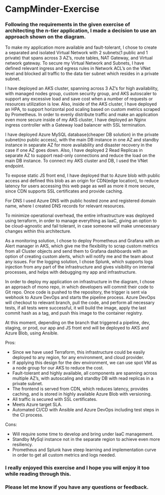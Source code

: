 # CampMinder-Exercise

### Following the requirements in the given exercise of architecting the n-tier application, I made a decision to use an approach shown on the diagram.


To make my application more available and fault-tolerant, I chose to create a separated and isolated Virtual Network with 2 subnets(1 public and 1 private) that spans across 3 AZ’s, route tables, NAT Gateway, and Virtual network gateway.
To secure my Virtual Network and Subnets, I have defined relevant ingress and egress rules in Network ACL’s on the VNet level and blocked all traffic to the data tier subnet which resides in a private subnet.


I have deployed an AKS cluster, spanning across 3 AZ’s for high availability, with managed nodes group, custom security group, and AKS autoscaler to support any excessive load and save cost when a number of requests or resources utilization is low. 
Also, inside of the AKS cluster, I have deployed an HPA, to support horizontal pod scaling based on custom metrics scraped by Prometheus. 
In order to evenly distribute traffic and make an application even more secure inside of my AKS cluster, I have deployed an Nginx ingress controller with a Gateway load balancer with SSL termination.


I have deployed Azure MySQL database(cheaper DB solution) in the private subnet(no public access), with the main DB instance in one AZ and standby instance in separate AZ for more availability and disaster recovery in the case if one AZ goes down. Also, I have deployed 2 Read Replicas in separate AZ to support read-only connections and reduce the load on the main DB instance. 
To connect my AKS cluster and DB, I used the VNet endpoint.


To expose static JS front end, I have deployed that to Azure blob with public access and defined this blob as an origin for CDN(edge location), to reduce latency for users accessing this web page as well as more it more secure, since CDN supports SSL certificates and provide caching. 


For DNS I used Azure DNS with public hosted zone and registered domain name, where I created DNS records for relevant resources. 


To minimize operational overhead, the entire infrastructure was deployed using terraform, in order to manage everything as IaaC, giving an option to be cloud-agnostic and fail tolerant, in case someone will make unnecessary changes within this architecture. 

As a monitoring solution, I chose to deploy Prometheus and Grafana with an Alert manager in AKS, which give me the flexibility to scrap custom metrics from all Cluster objects and send them to Grafana dashboards with an option of creating custom alerts, which will notify me and the team about any issues.
For the logging solution, I chose Splunk, which supports logs injection from any part of the infrastructure and gives visibility on internal processes, and helps with debugging my app and infrastructure.


In order to deploy my application on infrastructure in the diagram, I chose an approach of mono repo, in which developers will commit their code to Git repo. 
Once code is pushed to the repository, the trigger is sent via webhook to Azure DevOps and starts the pipeline process. 
Azure DevOps will checkout to relevant branch, pull the code, and perform all necessary tests, if all tests were successful, it will build the image, apply the last commit hash as a tag, and push this image to the container registry. 

At this moment, depending on the branch that triggered a pipeline, dev, staging, or prod, our app and JS front end will be deployed to AKS  and Azure Blob, using Ansible.

Pros:
- Since we have used Terraform, this infrastructure could be easily deployed to any region, for any environment, and cloud provider.
- If applying this design for the dev environment, we can use spot VM as a node group for our AKS to reduce the cost.
- Fault-tolerant and highly available, all components are spanning across multiple AZ’s, with autoscaling and standby DB with read replicas in a private subnet. 
- The frontend is served from CDN, which reduces latency, provides caching, and is stored in highly available Azure Blob with versioning. 
- All traffic is secured with SSL certificates. 
- Meets Azure target SLA. 
- Automated CI/CD with Ansible and Azure DevOps including test steps in the CI process. 

Cons: 
- Will require some time to develop and bring under IaaC management.
- Standby MySql instance not in the separate region to achieve even more resiliency.
- Prometheus and Splunk have steep learning and implementation curve in order to get all custom metrics and logs needed.


### I really enjoyed this exercise and I hope you will enjoy it too while reading through this. 
### Please let me know if you have any questions or feedback. 
